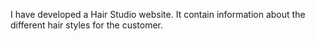  I have developed a Hair Studio website. It contain information about the different hair styles for the customer.
